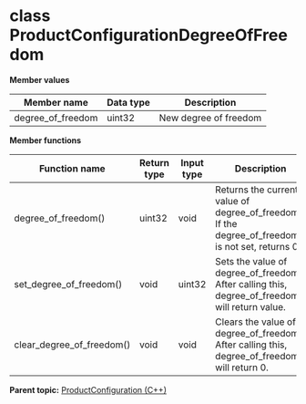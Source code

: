 # class ProductConfigurationDegreeOfFreedom

 **Member values** 

|Member name|Data type|Description|
|-----------|---------|-----------|
|degree\_of\_freedom|uint32|New degree of freedom|

 **Member functions** 

|Function name|Return type|Input type|Description|
|-------------|-----------|----------|-----------|
|degree\_of\_freedom\(\)|uint32|void|Returns the current value of degree\_of\_freedom. If the degree\_of\_freedom is not set, returns 0.|
|set\_degree\_of\_freedom\(\)|void|uint32|Sets the value of degree\_of\_freedom. After calling this, degree\_of\_freedom\(\) will return value.|
|clear\_degree\_of\_freedom\(\)|void|void|Clears the value of degree\_of\_freedom. After calling this, degree\_of\_freedom\(\) will return 0.|

**Parent topic:** [ProductConfiguration \(C++\)](../../summary_pages/ProductConfiguration.md)

